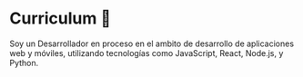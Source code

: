 # Curriculum 🚀
Soy un Desarrollador en proceso en el ambito de desarrollo de aplicaciones web y móviles, utilizando tecnologías como JavaScript, React, Node.js, y Python.

